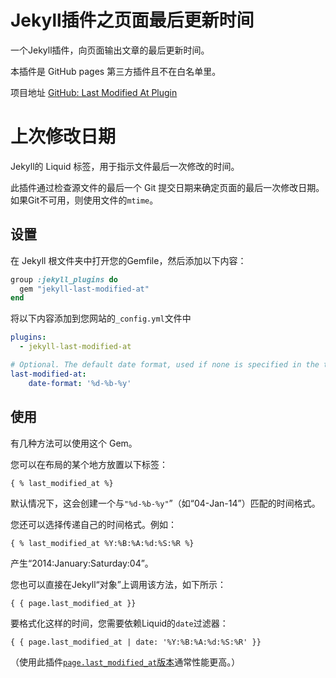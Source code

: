 # Jekyll插件之页面最后更新时间

一个Jekyll插件，向页面输出文章的最后更新时间。

本插件是 GitHub pages 第三方插件且不在白名单里。

项目地址 [GitHub: Last Modified At Plugin](https://github.com/gjtorikian/jekyll-last-modified-at)

# 上次修改日期

Jekyll的 Liquid 标签，用于指示文件最后一次修改的时间。

此插件通过检查源文件的最后一个 Git 提交日期来确定页面的最后一次修改日期。如果Git不可用，则使用文件的`mtime`。

## 设置

在 Jekyll 根文件夹中打开您的Gemfile，然后添加以下内容：

```ruby
group :jekyll_plugins do
  gem "jekyll-last-modified-at"
end
```

将以下内容添加到您网站的`_config.yml`文件中

```yaml
plugins:
  - jekyll-last-modified-at

# Optional. The default date format, used if none is specified in the tag.
last-modified-at:
    date-format: '%d-%b-%y'
```

## 使用

有几种方法可以使用这个 Gem。

您可以在布局的某个地方放置以下标签：

```
{ % last_modified_at %}
```

默认情况下，这会创建一个与`"%d-%b-%y"`”（如“04-Jan-14”）匹配的时间格式。

您还可以选择传递自己的时间格式。例如：

```
{ % last_modified_at %Y:%B:%A:%d:%S:%R %}
```

产生“2014:January:Saturday:04”。

您也可以直接在Jekyll“对象”上调用该方法，如下所示：

```
{ { page.last_modified_at }}
```

要格式化这样的时间，您需要依赖Liquid的`date`过滤器：

```
{ { page.last_modified_at | date: '%Y:%B:%A:%d:%S:%R' }}
```

（使用此插件[`page.last_modified_at`版本](https://github.com/gjtorikian/jekyll-last-modified-at/issues/24#issuecomment-55431108)通常性能更高。）

